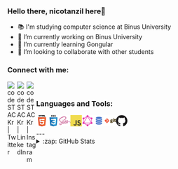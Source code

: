 ### Hello there, nicotanzil here👋 

- :books: I'm studying computer science at Binus University
- 🔭 I’m currently working on Binus University
- 🌱 I’m currently learning Gongular
- 👯 I’m looking to collaborate with other students

### Connect with me:

[<img align="left" alt="codeSTACKr | Twitter" width="22px" src="https://cdn.jsdelivr.net/npm/simple-icons@v3/icons/twitter.svg" />][twitter]
[<img align="left" alt="codeSTACKr | LinkedIn" width="22px" src="https://cdn.jsdelivr.net/npm/simple-icons@v3/icons/linkedin.svg" />][linkedin]
[<img align="left" alt="codeSTACKr | Instagram" width="22px" src="https://cdn.jsdelivr.net/npm/simple-icons@v3/icons/instagram.svg" />][instagram]

<br />

### Languages and Tools:

[<img align="left" alt="HTML5" width="26px" src="https://raw.githubusercontent.com/github/explore/80688e429a7d4ef2fca1e82350fe8e3517d3494d/topics/html/html.png" />][link]
[<img align="left" alt="CSS3" width="26px" src="https://raw.githubusercontent.com/github/explore/80688e429a7d4ef2fca1e82350fe8e3517d3494d/topics/css/css.png" />][link]
[<img align="left" alt="Sass" width="26px" src="https://raw.githubusercontent.com/github/explore/80688e429a7d4ef2fca1e82350fe8e3517d3494d/topics/sass/sass.png" />][link]
[<img align="left" alt="JavaScript" width="26px" src="https://raw.githubusercontent.com/github/explore/80688e429a7d4ef2fca1e82350fe8e3517d3494d/topics/javascript/javascript.png" />][link]
[<img align="left" alt="GraphQL" width="26px" src="https://raw.githubusercontent.com/github/explore/80688e429a7d4ef2fca1e82350fe8e3517d3494d/topics/graphql/graphql.png" />][link]
[<img align="left" alt="SQL" width="26px" src="https://raw.githubusercontent.com/github/explore/80688e429a7d4ef2fca1e82350fe8e3517d3494d/topics/sql/sql.png" />][link]
[<img align="left" alt="Git" width="26px" src="https://raw.githubusercontent.com/github/explore/80688e429a7d4ef2fca1e82350fe8e3517d3494d/topics/git/git.png" />][link]
[<img align="left" alt="GitHub" width="26px" src="https://raw.githubusercontent.com/github/explore/78df643247d429f6cc873026c0622819ad797942/topics/github/github.png" />][link]

<br />
<br />
---


<details>
  <summary>:zap: GitHub Stats</summary>

  <img align="left" alt="GitHub Stats" src="https://github-readme-stats.vercel.app/api/?username=nicotanzil&count_private=true&theme=tokyonight&showicons=true" />
  <img align="left" alt="GitHub Language Stats" src="https://github-readme-stats.vercel.app/api/top-langs/?username=nicotanzil&langs_count=5&theme=tokyonight" />

</details>

[website]: #
[course]: #
[twitter]: https://twitter.com/nicotanzil
[youtube]: #
[instagram]: https://instagram.com/tanzilclementius
[linkedin]: https://linkedin.com/in/clementius-nichklaus-tanzil-328b851a2/
[webdevplaylist]: #
[jsplaylist]: #
[cssplaylist]: #
[reactplaylist]: #
[link]: #
